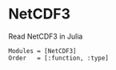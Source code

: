 # NetCDF3


Read NetCDF3 in Julia

```@autodocs
Modules = [NetCDF3]
Order   = [:function, :type]
```
